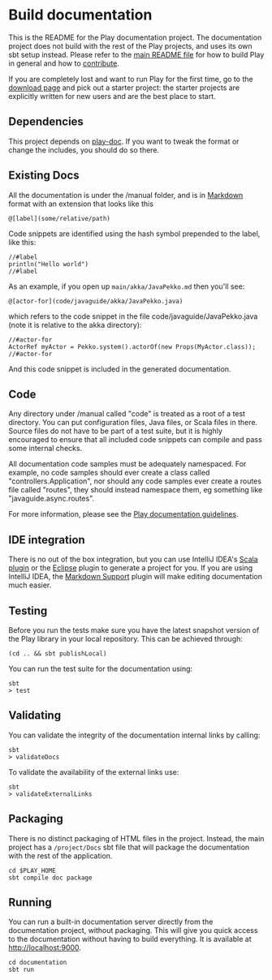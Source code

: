 <!--- Copyright (C) from 2022 The Play Framework Contributors <https://github.com/playframework>, 2011-2021 Lightbend Inc. <https://www.lightbend.com> -->

# Build documentation

This is the README for the Play documentation project.  The documentation project does not build with the rest of the Play projects, and uses its own sbt setup instead.  Please refer to the [main README file](../README.md) for how to build Play in general and how to [contribute](../CONTRIBUTING.md).

If you are completely lost and want to run Play for the first time, go to the [download page](https://www.playframework.com/download) and pick out a starter project: the starter projects are explicitly written for new users and are the best place to start.

## Dependencies

This project depends on [play-doc](https://github.com/playframework/play-doc).  If you want to tweak the format or change the includes, you should do so there.

## Existing Docs

All the documentation is under the /manual folder, and is in [Markdown](https://daringfireball.net/projects/markdown/syntax) format with an extension that looks like this

    @[label](some/relative/path)

Code snippets are identified using the hash symbol prepended to the label, like this:

    //#label
    println("Hello world")
    //#label

As an example, if you open up `main/akka/JavaPekko.md` then you'll see:

    @[actor-for](code/javaguide/akka/JavaPekko.java)

which refers to the code snippet in the file code/javaguide/JavaPekko.java (note it is relative to the akka directory):

    //#actor-for
    ActorRef myActor = Pekko.system().actorOf(new Props(MyActor.class));
    //#actor-for

And this code snippet is included in the generated documentation.

## Code

Any directory under /manual called "code" is treated as a root of a test directory.  You can put configuration files, Java files, or Scala files in there.  Source files do not have to be part of a test suite, but it is highly encouraged to ensure that all included code snippets can compile and pass some internal checks.

All documentation code samples must be adequately namespaced.  For example, no code samples should ever create a class called "controllers.Application", nor should any code samples ever create a routes file called "routes", they should instead namespace them, eg something like "javaguide.async.routes".

For more information, please see the [Play documentation guidelines](https://www.playframework.com/documentation/latest/Documentation).

## IDE integration

There is no out of the box integration, but you can use IntelliJ IDEA's [Scala plugin](https://blog.jetbrains.com/scala/) or the [Eclipse](https://github.com/typesafehub/sbteclipse) plugin to generate a project for you.  If you are using IntelliJ IDEA, the [Markdown Support](https://www.jetbrains.com/help/idea/markdown.html) plugin will make editing documentation much easier.

## Testing

Before you run the tests make sure you have the latest snapshot version of the Play library in your local repository. This can be achieved through:

```
(cd .. && sbt publishLocal)
```

You can run the test suite for the documentation using:

```
sbt
> test
```

## Validating

You can validate the integrity of the documentation internal links by calling:

```
sbt
> validateDocs
```

To validate the availability of the external links use:

```
sbt
> validateExternalLinks
```

## Packaging

There is no distinct packaging of HTML files in the project.  Instead, the main project has a `/project/Docs` sbt file that will package the documentation with the rest of the application.

```
cd $PLAY_HOME
sbt compile doc package
```

## Running

You can run a built-in documentation server directly from the documentation project, without packaging.  This will give you quick access to the documentation without having to build everything.  It is available at [http://localhost:9000](http://localhost:9000).

```
cd documentation
sbt run
```
